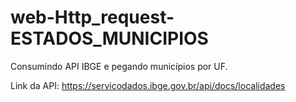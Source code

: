 # web-Http_request-ESTADOS_MUNICIPIOS
 Consumindo API IBGE e pegando municípios por UF.
 
 
 Link da API: https://servicodados.ibge.gov.br/api/docs/localidades
